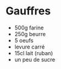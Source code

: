 Gauffres
========

- 500g farine
- 250g beurre
- 5 oeufs
- levure carré
- 15cl lait (ruban)
- un peu de sucre